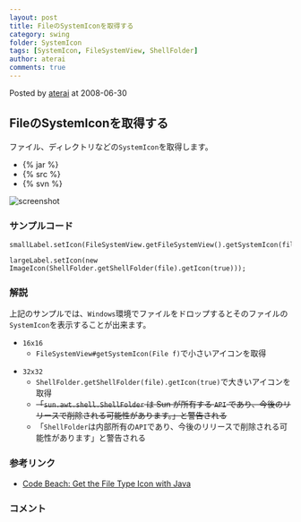 ```yaml
---
layout: post
title: FileのSystemIconを取得する
category: swing
folder: SystemIcon
tags: [SystemIcon, FileSystemView, ShellFolder]
author: aterai
comments: true
---
```


Posted by [aterai](http://terai.xrea.jp/aterai.html) at 2008-06-30

## FileのSystemIconを取得する
ファイル、ディレクトリなどの`SystemIcon`を取得します。

- {% jar %}
- {% src %}
- {% svn %}

<!-- dummy comment line for breaking list -->

![screenshot](https://lh4.googleusercontent.com/_9Z4BYR88imo/TQTUG6tI4SI/AAAAAAAAAlg/bci1geT80EM/s800/SystemIcon.png)

### サンプルコード
<pre class="prettyprint"><code>smallLabel.setIcon(FileSystemView.getFileSystemView().getSystemIcon(file));
</code></pre>
<pre class="prettyprint"><code>largeLabel.setIcon(new ImageIcon(ShellFolder.getShellFolder(file).getIcon(true)));
</code></pre>

### 解説
上記のサンプルでは、`Windows`環境でファイルをドロップするとそのファイルの`SystemIcon`を表示することが出来ます。

- `16x16`
    - `FileSystemView#getSystemIcon(File f)`で小さいアイコンを取得

<!-- dummy comment line for breaking list -->

- `32x32`
    - `ShellFolder.getShellFolder(file).getIcon(true)`で大きいアイコンを取得
    - ~~「`sun.awt.shell.ShellFolder` は Sun が所有する `API` であり、今後のリリースで削除される可能性があります。」と警告される~~
    - 「`ShellFolder`は内部所有の`API`であり、今後のリリースで削除される可能性があります」と警告される

<!-- dummy comment line for breaking list -->

### 参考リンク
- [Code Beach: Get the File Type Icon with Java](http://blog.codebeach.com/2008/02/get-file-type-icon-with-java.html)

<!-- dummy comment line for breaking list -->

### コメント
